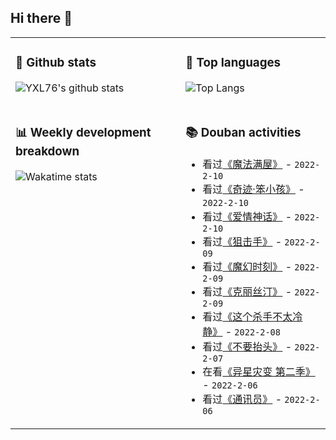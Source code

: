 ## Hi there 👋

<table>
<tr>
<td valign="top" width="54%">

### 🔭 Github stats

![YXL76's github stats](https://github-readme-stats.yxl76.vercel.app/api?username=YXL76&count_private=true&show_icons=true&include_all_commits=true&theme=prussian&line_height=28&disable_animations=true)

</td>

<td valign="top" width="46%">

### 🌱 Top languages

![Top Langs](https://github-readme-stats.yxl76.vercel.app/api/top-langs/?username=YXL76&layout=compact&theme=prussian&langs_count=8&hide=HTML,CSS,SCSS)

</td>
</tr>
<tr>
<td valign="top" width="54%">

### 📊 Weekly development breakdown

![Wakatime stats](https://github-readme-stats.yxl76.vercel.app/api/wakatime?username=YXL76&layout=compact&theme=prussian)


</td>
<td valign="top" width="46%">

### 📚 Douban activities

- 看过[《魔法满屋》](http://movie.douban.com/subject/35134724/) - `2022-2-10`
- 看过[《奇迹·笨小孩》](http://movie.douban.com/subject/35312437/) - `2022-2-10`
- 看过[《爱情神话》](http://movie.douban.com/subject/35376457/) - `2022-2-10`
- 看过[《狙击手》](http://movie.douban.com/subject/35215390/) - `2022-2-09`
- 看过[《魔幻时刻》](http://movie.douban.com/subject/2157507/) - `2022-2-09`
- 看过[《克丽丝汀》](http://movie.douban.com/subject/2140306/) - `2022-2-09`
- 看过[《这个杀手不太冷静》](http://movie.douban.com/subject/35505100/) - `2022-2-08`
- 看过[《不要抬头》](http://movie.douban.com/subject/34884712/) - `2022-2-07`
- 在看[《异星灾变 第二季》](http://movie.douban.com/subject/35206532/) - `2022-2-06`
- 看过[《通讯员》](http://movie.douban.com/subject/2361887/) - `2022-2-06`

</td>
</tr>
</table>

<!--
**YXL76/YXL76** is a ✨ _special_ ✨ repository because its `README.md` (this file) appears on your GitHub profile.

Here are some ideas to get you started:

- 🔭 I’m currently working on ...
- 🌱 I’m currently learning ...
- 👯 I’m looking to collaborate on ...
- 🤔 I’m looking for help with ...
- 💬 Ask me about ...
- 📫 How to reach me: ...
- 😄 Pronouns: ...
- ⚡ Fun fact: ...
-->

